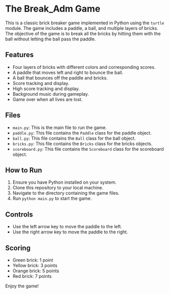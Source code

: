 # The Break_Adm Game

This is a classic brick breaker game implemented in Python using the `turtle` module. The game includes a paddle, a ball, and multiple layers of bricks. The objective of the game is to break all the bricks by hitting them with the ball without letting the ball pass the paddle.

## Features

- Four layers of bricks with different colors and corresponding scores.
- A paddle that moves left and right to bounce the ball.
- A ball that bounces off the paddle and bricks.
- Score tracking and display.
- High score tracking and display.
- Background music during gameplay.
- Game over when all lives are lost.

## Files

- `main.py`: This is the main file to run the game.
- `paddle.py`: This file contains the `Paddle` class for the paddle object.
- `ball.py`: This file contains the `Ball` class for the ball object.
- `bricks.py`: This file contains the `Bricks` class for the bricks objects.
- `scoreboard.py`: This file contains the `Scoreboard` class for the scoreboard object.

## How to Run

1. Ensure you have Python installed on your system.
2. Clone this repository to your local machine.
3. Navigate to the directory containing the game files.
4. Run `python main.py` to start the game.

## Controls

- Use the left arrow key to move the paddle to the left.
- Use the right arrow key to move the paddle to the right.

## Scoring

- Green brick: 1 point
- Yellow brick: 3 points
- Orange brick: 5 points
- Red brick: 7 points

Enjoy the game!